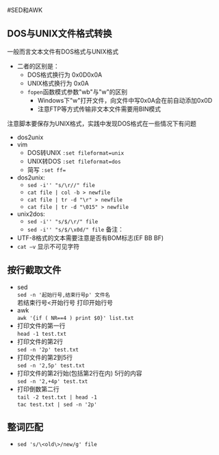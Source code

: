 #SED和AWK

## DOS与UNIX文件格式转换

一般而言文本文件有DOS格式与UNIX格式
   * 二者的区别是：
      * DOS格式换行为 0x0D0x0A
      * UNIX格式换行为 0x0A
      * `fopen`函数模式参数"wb"与"w"的区别
         * Windows下"w"打开文件，向文件中写0x0A会在前自动添加0x0D
         * 注意FTP等方式传输非文本文件需要用BIN模式

注意脚本要保存为UNIX格式，实践中发现DOS格式在一些情况下有问题
   * dos2unix
   * vim 
      * DOS转UNIX `:set fileformat=unix`
      * UNIX转DOS `:set fileformat=dos`
      * 简写 `:set ff=`
   * dos2unix: 
      * `sed -i'' "s/\r//" file` 
      * `cat file | col -b > newfile` 
      * `cat file | tr -d "\r" > newfile` 
      * `cat file | tr -d "\015" > newfile` 
   * unix2dos: 
     * `sed -i'' "s/$/\r/" file` 
     * `sed -i'' "s/$/\x0d/" file`
备注：
   * UTF-8格式的文本需要注意是否有BOM标志(EF BB BF)
   * `cat –v` 显示不可见字符

## 按行截取文件
   * sed   
   `sed -n '起始行号,结束行号p' 文件名`   
   若结束行号<开始行号 打印开始行号
   * awk   
   `awk '{if ( NR==4 ) print $0}' list.txt`
   * 打印文件的第一行  
   `head -1 test.txt`
   * 打印文件的第2行  
   `sed -n '2p' test.txt`
   * 打印文件的第2到5行  
   `sed -n '2,5p' test.txt`
   * 打印文件的第2行始(包括第2行在内) 5行的内容  
   `sed -n '2,+4p' test.txt`
   * 打印倒数第二行  
   `tail -2 test.txt | head -1`  
   `tac test.txt | sed -n '2p'`  

## 整词匹配
   * `sed 's/\<old\>/new/g' file` 